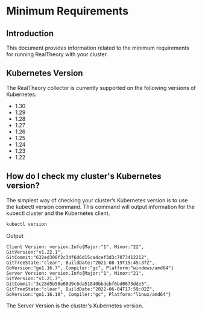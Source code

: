 # Minimum Requirements

## Introduction
This document provides information related to the minimum requirements for running RealTheory with your cluster.

## Kubernetes Version
The RealTheory collector is currently supported on the following versions of Kubernetes:

- 1.30
- 1.29
- 1.28
- 1.27
- 1.26
- 1.25
- 1.24
- 1.23
- 1.22

## How do I check my cluster's Kubernetes version?
The simplest way of checking your cluster’s Kubernetes version is to use the kubectl version command. This command will output information for the kubectl cluster and the Kubernetes client.

```sh
kubectl version
```

Output
```
Client Version: version.Info{Major:"1", Minor:"22", GitVersion:"v1.22.1", GitCommit:"632ed300f2c34f6d6d15ca4cef3d3c7073412212", GitTreeState:"clean", BuildDate:"2021-08-19T15:45:37Z", GoVersion:"go1.16.7", Compiler:"gc", Platform:"windows/amd64"}
Server Version: version.Info{Major:"1", Minor:"21", GitVersion:"v1.21.7", GitCommit:"3c28d5b50e68d9c6da51840bbdebf6bd0673dde5", GitTreeState:"clean", BuildDate:"2022-06-04T17:59:02Z", GoVersion:"go1.16.10", Compiler:"gc", Platform:"linux/amd64"}
```

The Server Version is the cluster's Kubernetes version.